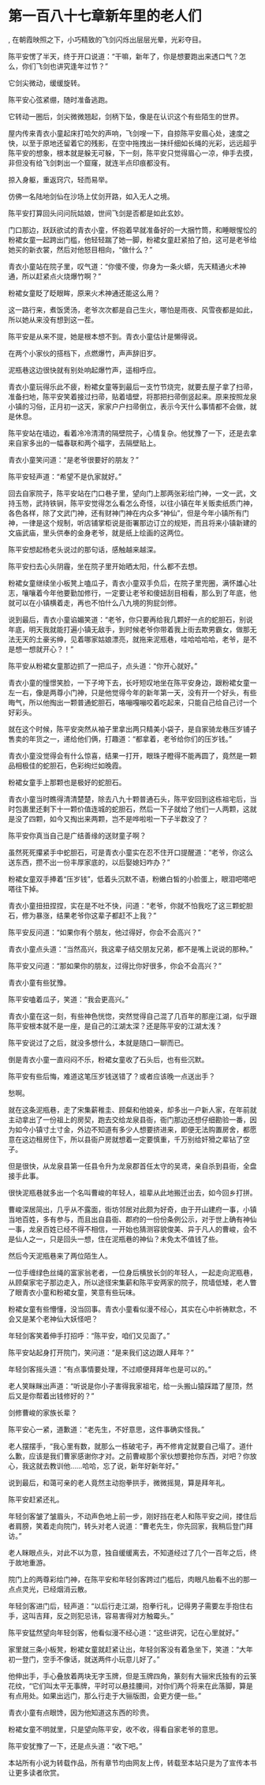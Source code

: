 # 第一百八十七章新年里的老人们
,  在朝霞映照之下，小巧精致的飞剑闪烁出层层光晕，光彩夺目。
   陈平安愣了半天，终于开口说道：“干嘛，新年了，你是想要跑出来透口气？怎么，你们飞剑也讲究逢年过节？”
   它剑尖微动，缓缓旋转。
   陈平安心弦紧绷，随时准备逃跑。
   它转动一圈后，剑尖微微翘起，剑柄下坠，像是在认识这个有些陌生的世界。
   屋内传来青衣小童起床打哈欠的声响，飞剑嗖一下，自掠陈平安眉心处，速度之快，以至于原地还留着它的残影，在空中拖拽出一抹纤细如长绳的光彩，远远超乎陈平安的想象，根本就是躲无可躲，下一刻，陈平安只觉得眉心一凉，伸手去摸，非但没有给飞剑刺出一个窟窿，就连半点印痕都没有。
   掠入身躯，重返窍穴，轻而易举。
   仿佛一名陆地剑仙在沙场上仗剑开路，如入无人之境。
   陈平安打算回头问问阮姑娘，世间飞剑是否都是如此玄妙。
   门口那边，跃跃欲试的青衣小童，怀抱着早就准备好的一大捆竹筒，和睡眼惺忪的粉裙女童一起跨出门槛，他轻轻踹了她一脚，粉裙女童赶紧拍了拍，这可是老爷给她买的新衣裳，然后对他怒目相向，“做什么？”
   青衣小童站在院子里，叹气道：“你傻不傻，你身为一条火蟒，先天精通火术神通，所以赶紧点火烧爆竹啊？”
   粉裙女童眨了眨眼眸，原来火术神通还能这么用？
   这一路行来，煮饭煲汤，老爷次次都是自己生火，哪怕是雨夜、风雪夜都是如此，所以她从来没有想到这一茬。
   陈平安是从来不提，她是根本想不到。青衣小童估计是懒得说。
   在两个小家伙的搭档下，点燃爆竹，声声辞旧岁。
   泥瓶巷这边很快就有别处响起爆竹声，遥相呼应。
   青衣小童玩得乐此不疲，粉裙女童等到最后一支竹节烧完，就要去屋子拿了扫帚，准备扫地，陈平安笑着接过扫帚，贴着墙壁，将那把扫帚倒竖起来。原来按照龙泉小镇的习俗，正月初一这天，家家户户扫帚倒立，表示今天什么事情都不会做，就是休息。
   陈平安站在墙边，看着冷冷清清的隔壁院子，心情复杂。他犹豫了一下，还是去拿来自家多出的一幅春联和两个福字，去隔壁贴上。
   青衣小童笑问道：“是老爷很要好的朋友？”
   陈平安轻声道：“希望不是仇家就好。”
   回去自家院子，陈平安站在门口巷子里，望向门上那两张彩绘门神，一文一武，文持玉笏，武持铁锏，陈平安觉得怎么看怎么奇怪，以往小镇在年关贩卖纸质门神，各色各样，除了文武门神，还有财神门神在内众多“神仙”，但是今年小镇所有门神，一律是这个规制，听店铺掌柜说是衙署那边订立的规矩，而且将来小镇新建的文庙武庙，里头供奉的金身老爷，就是纸上绘画的这两位。
   陈平安想起杨老头说过的那句话，感触越来越深。
   陈平安扫去心头阴霾，坐在院子里开始晒太阳，什么都不去想。
   粉裙女童继续坐小板凳上嗑瓜子，青衣小童双手负后，在院子里兜圈，满怀雄心壮志，嚷嚷着今年他要勤加修行，一定要让老爷和傻妞刮目相看，那么到了年底，他就可以在小镇横着走，再也不怕什么八九境的狗屁剑修。
   说到最后，青衣小童谄媚笑道：“老爷，你只要再给我几颗好一点的蛇胆石，别说年底，明天我就能打遍小镇无敌手，到时候老爷你带着我上街去欺男霸女，做那无法无天的土豪劣绅，见着哪家姑娘漂亮，就拖来泥瓶巷，哇哈哈哈哈，老爷，是不是想一想就开心？！”
   陈平安从粉裙女童那边抓了一把瓜子，点头道：“你开心就好。”
   青衣小童的憧憬笑脸，一下子垮下去，长吁短叹地坐在陈平安身边，跟粉裙女童一左一右，像是两尊小门神，只是他觉得今年的新年第一天，没有开一个好头，有些晦气，所以他掏出一颗普通蛇胆石，咯嘣嘎嘣咬着吃起来，只能自己给自己讨一个好彩头。
   就在这个时候，陈平安突然从袖子里拿出两只精美小袋子，是自家骑龙巷压岁铺子售卖的年货之一，递给他们俩，打趣道：“都拿着，老爷给你们的压岁钱。”
   青衣小童没觉得会有什么惊喜，结果一打开，眼珠子瞪得不能再圆了，竟然是一颗品相极佳的蛇胆石，色彩绚烂如晚霞。
   粉裙女童手上那颗也是极好的蛇胆石。
   青衣小童当时瞧得清清楚楚，除去八九十颗普通石头，陈平安回到这栋祖宅后，当时包裹里还剩下十一颗价值连城的蛇胆石，然后一下子就给了他们一人两颗，这就是没了四颗，如今又掏出来两颗，岂不是哗啦啦一下子半数没了？
   陈平安你真当自己是广结善缘的送财童子啊？
   虽然死死攥紧手中蛇胆石，可是青衣小童实在忍不住开口提醒道：“老爷，你这么送东西，攒不出一份丰厚家底的，以后娶媳妇咋办？”
   粉裙女童双手捧着“压岁钱”，低着头沉默不语，粉嫩白皙的小脸蛋上，眼泪吧嗒吧嗒往下掉。
   青衣小童扭扭捏捏，实在是不吐不快，问道：“老爷，你就不怕我吃了这三颗蛇胆石，修为暴涨，结果老爷你这辈子都赶不上我？”
   陈平安反问道：“如果你有个朋友，他过得好，你会不会高兴？”
   青衣小童点头道：“当然高兴，我这辈子结交朋友兄弟，都不是嘴上说说的那种。”
   陈平安又问道：“那如果你的朋友，过得比你好很多，你会不会高兴？”
   青衣小童有些犹豫。
   陈平安嗑着瓜子，笑道：“我会更高兴。”
   青衣小童在这一刻，有些神色恍惚，突然觉得自己混了几百年的那座江湖，似乎跟陈平安根本就不是一座，是自己的江湖太深？还是陈平安的江湖太浅？
   陈平安说过了之后，就没多想什么，本就是随口一聊而已。
   倒是青衣小童一直闷闷不乐，粉裙女童收了石头后，也有些沉默。
   陈平安有些后悔，难道这笔压岁钱送错了？或者应该晚一点送出手？
   愁啊。
   就在这条泥瓶巷，走了宋集薪稚圭、顾粲和他娘亲，却多出一户新人家，在年前就主动拿出了一份祖上的房契，跑去交给龙泉县衙，衙门那边还想仔细勘验一番，因为如今小镇寸土寸金，外边不知道有多少人想要挤进来，即便无法购置房舍，都愿意在这边租房住下，所以县衙户房就想着一定要慎重，千万别给奸猾之辈钻了空子。
   但是很快，从龙泉县第一任县令升为龙泉郡首任太守的吴鸢，亲自杀到县衙，全盘接手此事。
   很快泥瓶巷就多出一个名叫曹峻的年轻人，祖辈从此地搬迁出去，如今回乡打拼。
   曹峻深居简出，几乎从不露面，街坊邻居对此颇为好奇，由于开山建府一事，小镇当地百姓，多有参与，而且出自县衙、郡府的一份份条例公示，对于世上确有神仙一事，龙泉百姓已经不得不相信，一开始也猜测容貌俊美、异于凡人的曹峻，会不是仙人之一，只是回头一想，住在泥瓶巷的神仙？未免太不值钱了些。
   然后今天泥瓶巷来了两位陌生人。
   一位手缠绿色丝绳的富家翁老者，一位身后横放长剑的年轻人，一起走向泥瓶巷，从顾粲家宅子那边走入，所以途径宋集薪和陈平安两家的院子，院墙低矮，老人瞥了眼青衣小童和粉裙女童，笑意有些玩味。
   粉裙女童有些懵懂，没当回事。青衣小童看似漫不经心，其实在心中祈祷默念，不会又是某个老神仙大妖怪吧？
   年轻剑客笑着伸手打招呼：“陈平安，咱们又见面了。”
   陈平安站起身打开院门，笑问道：“是来我们这边跟人拜年？”
   年轻剑客摇头道：“有点事情要处理，不过顺便拜拜年也是可以的。”
   老人笑眯眯出声道：“听说是你小子害得我家祖宅，给一头搬山猿踩踏了屋顶，然后又是你帮着出钱修好的？”
   剑修曹峻的家族长辈？
   陈平安心一紧，道歉道：“老先生，不好意思，这件事确实怪我。”
   老人摆摆手，“我心里有数，就那么一栋破宅子，再不修肯定就要自己塌了。道什么歉，应该是我们曹家感谢你才对。之前曹峻那个家伙想要抢你东西，对吧？你放心，我这就去教训他……哈哈，忘了说，新年好新年好。”
   说到最后，和蔼可亲的老人竟然主动抱拳拱手，微微摇晃，算是拜年礼。
   陈平安赶紧还礼。
   年轻剑客皱了皱眉头，不动声色地上前一步，刚好挡在老人和陈平安之间，搂住后者肩膀，笑着走向院门，转头对老人说道：“曹老先生，你先回家，我稍后登门拜访。”
   老人眯眼点头，对此不以为意，独自缓缓离去，不知道经过了几个一百年之后，终于故地重游。
   院门上的两尊彩绘门神，在陈平安和年轻剑客跨过门槛后，肉眼凡胎看不出的那一点点灵光，已经烟消云散。
   年轻剑客进门后，轻声道：“以后行走江湖，抱拳行礼，记得男子需要左手抱住右手，这叫吉拜，反之则犯忌讳，容易害得对方触霉头。”
   陈平安猛然望向年轻剑客，他看似漫不经心道：“这些讲究，记在心里就好。”
   家里就三条小板凳，粉裙女童就赶紧让出，年轻剑客没有着急坐下，笑道：“大年初一登门，空手不像话，就送两件小玩意儿好了。”
   他伸出手，手心叠放着两块无字玉牌，但是玉牌四角，篆刻有大骊宋氏独有的云箓花纹，“它们叫太平无事牌，平时可以悬挂腰间，对你们两个将来在此落脚，算是有点用处。如果出远门，那么行走于大骊版图，会更方便一些。”
   青衣小童有点眼馋，因为他知道这东西的珍贵。
   粉裙女童不明就里，只是望向陈平安，收不收，得看自家老爷的意思。
   陈平安犹豫了一下，还是点头道：“收下吧。”
  本站所有小说为转载作品，所有章节均由网友上传，转载至本站只是为了宣传本书让更多读者欣赏。